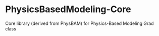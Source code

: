 # PhysicsBasedModeling-Core
Core library (derived from PhysBAM) for Physics-Based Modeling Grad class
